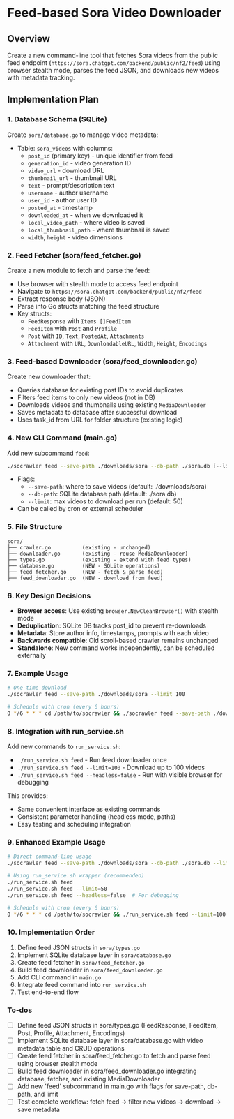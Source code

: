 <!-- b2763fdd-7080-49c9-8a11-91f5c920f7ed 31acbf32-2f04-4cb7-bc52-f382428b9ce0 -->
# Feed-based Sora Video Downloader

## Overview

Create a new command-line tool that fetches Sora videos from the public feed endpoint (`https://sora.chatgpt.com/backend/public/nf2/feed`) using browser stealth mode, parses the feed JSON, and downloads new videos with metadata tracking.

## Implementation Plan

### 1. Database Schema (SQLite)

Create `sora/database.go` to manage video metadata:

- Table: `sora_videos` with columns:
  - `post_id` (primary key) - unique identifier from feed
  - `generation_id` - video generation ID
  - `video_url` - download URL
  - `thumbnail_url` - thumbnail URL
  - `text` - prompt/description text
  - `username` - author username
  - `user_id` - author user ID
  - `posted_at` - timestamp
  - `downloaded_at` - when we downloaded it
  - `local_video_path` - where video is saved
  - `local_thumbnail_path` - where thumbnail is saved
  - `width`, `height` - video dimensions

### 2. Feed Fetcher (sora/feed_fetcher.go)

Create a new module to fetch and parse the feed:

- Use browser with stealth mode to access feed endpoint
- Navigate to `https://sora.chatgpt.com/backend/public/nf2/feed`
- Extract response body (JSON)
- Parse into Go structs matching the feed structure
- Key structs:
  - `FeedResponse` with `Items []FeedItem`
  - `FeedItem` with `Post` and `Profile`
  - `Post` with `ID`, `Text`, `PostedAt`, `Attachments`
  - `Attachment` with `URL`, `DownloadableURL`, `Width`, `Height`, `Encodings`

### 3. Feed-based Downloader (sora/feed_downloader.go)

Create new downloader that:

- Queries database for existing post IDs to avoid duplicates
- Filters feed items to only new videos (not in DB)
- Downloads videos and thumbnails using existing `MediaDownloader`
- Saves metadata to database after successful download
- Uses task_id from URL for folder structure (existing logic)

### 4. New CLI Command (main.go)

Add new subcommand `feed`:

```bash
./socrawler feed --save-path ./downloads/sora --db-path ./sora.db [--limit 50]
```

- Flags:
  - `--save-path`: where to save videos (default: ./downloads/sora)
  - `--db-path`: SQLite database path (default: ./sora.db)
  - `--limit`: max videos to download per run (default: 50)
- Can be called by cron or external scheduler

### 5. File Structure

```
sora/
├── crawler.go          (existing - unchanged)
├── downloader.go       (existing - reuse MediaDownloader)
├── types.go            (existing - extend with feed types)
├── database.go         (NEW - SQLite operations)
├── feed_fetcher.go     (NEW - fetch & parse feed)
├── feed_downloader.go  (NEW - download from feed)
```

### 6. Key Design Decisions

- **Browser access**: Use existing `browser.NewCleanBrowser()` with stealth mode
- **Deduplication**: SQLite DB tracks post_id to prevent re-downloads
- **Metadata**: Store author info, timestamps, prompts with each video
- **Backwards compatible**: Old scroll-based crawler remains unchanged
- **Standalone**: New command works independently, can be scheduled externally

### 7. Example Usage

```bash
# One-time download
./socrawler feed --save-path ./downloads/sora --limit 100

# Schedule with cron (every 6 hours)
0 */6 * * * cd /path/to/socrawler && ./socrawler feed --save-path ./downloads/sora
```

### 8. Integration with run_service.sh

Add new commands to `run_service.sh`:

- `./run_service.sh feed` - Run feed downloader once
- `./run_service.sh feed --limit=100` - Download up to 100 videos
- `./run_service.sh feed --headless=false` - Run with visible browser for debugging

This provides:

- Same convenient interface as existing commands
- Consistent parameter handling (headless mode, paths)
- Easy testing and scheduling integration

### 9. Enhanced Example Usage

```bash
# Direct command-line usage
./socrawler feed --save-path ./downloads/sora --db-path ./sora.db --limit 100

# Using run_service.sh wrapper (recommended)
./run_service.sh feed
./run_service.sh feed --limit=50
./run_service.sh feed --headless=false  # For debugging

# Schedule with cron (every 6 hours)
0 */6 * * * cd /path/to/socrawler && ./run_service.sh feed --limit=100
```

### 10. Implementation Order

1. Define feed JSON structs in `sora/types.go`
2. Implement SQLite database layer in `sora/database.go`
3. Create feed fetcher in `sora/feed_fetcher.go`
4. Build feed downloader in `sora/feed_downloader.go`
5. Add CLI command in `main.go`
6. Integrate feed command into `run_service.sh`
7. Test end-to-end flow

### To-dos

- [ ] Define feed JSON structs in sora/types.go (FeedResponse, FeedItem, Post, Profile, Attachment, Encodings)
- [ ] Implement SQLite database layer in sora/database.go with video metadata table and CRUD operations
- [ ] Create feed fetcher in sora/feed_fetcher.go to fetch and parse feed using browser stealth mode
- [ ] Build feed downloader in sora/feed_downloader.go integrating database, fetcher, and existing MediaDownloader
- [ ] Add new 'feed' subcommand in main.go with flags for save-path, db-path, and limit
- [ ] Test complete workflow: fetch feed → filter new videos → download → save metadata